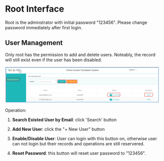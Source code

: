 # Root Interface

Root is the adminstrator with initial password "123456". Please change password immediately after first login.

<span id='root'></span>

## User Management

Only root has the permission to add and delete users. Noteably, the record will still exist even if the user has been disabled.

![](/assets/interface.root.png)


Operation:

1. **Search Existed User by Email**: click 'Search' button 

2. **Add New User**: click the "+ New User" button

3. **Enable/Disable User**: User can login with this button on, otherwise user can not login but their records and operations are still reservered.
 
4. **Reset Password**: this button will reset user password to "123456".



